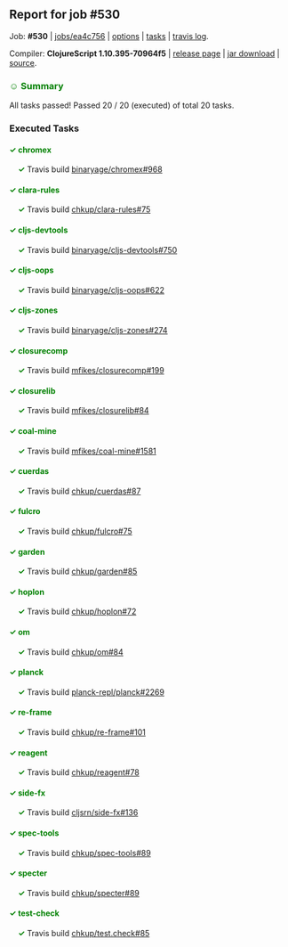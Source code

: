 ## Report for job #530

Job: **#530** | [jobs/ea4c756](https://github.com/cljs-oss/canary/commit/ea4c7569c85ac41448dd110ad83d1f86f145fa12) | [options](options.edn) | [tasks](tasks.edn) | [travis log](https://travis-ci.org/cljs-oss/canary/builds/418640724).

Compiler: **ClojureScript 1.10.395-70964f5** | [release page](https://github.com/cljs-oss/canary/releases/tag/r1.10.395-70964f5) | [jar download](https://github.com/cljs-oss/canary/releases/download/r1.10.395-70964f5/clojurescript-1.10.395-70964f5.jar) | [source](https://github.com/mfikes/clojurescript/commit/70964f5f91a442e65b8fb165a02b4967fbc78e5d).

### <b style='color:green'>☺ Summary</b>

All tasks passed! Passed 20 / 20 (executed) of total 20 tasks.

### Executed Tasks

#### <b style='color:green'>&#x2713; chromex</b>
&nbsp;&nbsp;&nbsp;&nbsp;<b style='color:green'>&#x2713;</b> Travis build [binaryage/chromex#968](https://travis-ci.org/binaryage/chromex/builds/418642708)<br>

#### <b style='color:green'>&#x2713; clara-rules</b>
&nbsp;&nbsp;&nbsp;&nbsp;<b style='color:green'>&#x2713;</b> Travis build [chkup/clara-rules#75](https://travis-ci.org/chkup/clara-rules/builds/418642714)<br>

#### <b style='color:green'>&#x2713; cljs-devtools</b>
&nbsp;&nbsp;&nbsp;&nbsp;<b style='color:green'>&#x2713;</b> Travis build [binaryage/cljs-devtools#750](https://travis-ci.org/binaryage/cljs-devtools/builds/418642716)<br>

#### <b style='color:green'>&#x2713; cljs-oops</b>
&nbsp;&nbsp;&nbsp;&nbsp;<b style='color:green'>&#x2713;</b> Travis build [binaryage/cljs-oops#622](https://travis-ci.org/binaryage/cljs-oops/builds/418642720)<br>

#### <b style='color:green'>&#x2713; cljs-zones</b>
&nbsp;&nbsp;&nbsp;&nbsp;<b style='color:green'>&#x2713;</b> Travis build [binaryage/cljs-zones#274](https://travis-ci.org/binaryage/cljs-zones/builds/418642747)<br>

#### <b style='color:green'>&#x2713; closurecomp</b>
&nbsp;&nbsp;&nbsp;&nbsp;<b style='color:green'>&#x2713;</b> Travis build [mfikes/closurecomp#199](https://travis-ci.org/mfikes/closurecomp/builds/418642726)<br>

#### <b style='color:green'>&#x2713; closurelib</b>
&nbsp;&nbsp;&nbsp;&nbsp;<b style='color:green'>&#x2713;</b> Travis build [mfikes/closurelib#84](https://travis-ci.org/mfikes/closurelib/builds/418642736)<br>

#### <b style='color:green'>&#x2713; coal-mine</b>
&nbsp;&nbsp;&nbsp;&nbsp;<b style='color:green'>&#x2713;</b> Travis build [mfikes/coal-mine#1581](https://travis-ci.org/mfikes/coal-mine/builds/418642749)<br>

#### <b style='color:green'>&#x2713; cuerdas</b>
&nbsp;&nbsp;&nbsp;&nbsp;<b style='color:green'>&#x2713;</b> Travis build [chkup/cuerdas#87](https://travis-ci.org/chkup/cuerdas/builds/418642766)<br>

#### <b style='color:green'>&#x2713; fulcro</b>
&nbsp;&nbsp;&nbsp;&nbsp;<b style='color:green'>&#x2713;</b> Travis build [chkup/fulcro#75](https://travis-ci.org/chkup/fulcro/builds/418642779)<br>

#### <b style='color:green'>&#x2713; garden</b>
&nbsp;&nbsp;&nbsp;&nbsp;<b style='color:green'>&#x2713;</b> Travis build [chkup/garden#85](https://travis-ci.org/chkup/garden/builds/418642781)<br>

#### <b style='color:green'>&#x2713; hoplon</b>
&nbsp;&nbsp;&nbsp;&nbsp;<b style='color:green'>&#x2713;</b> Travis build [chkup/hoplon#72](https://travis-ci.org/chkup/hoplon/builds/418642794)<br>

#### <b style='color:green'>&#x2713; om</b>
&nbsp;&nbsp;&nbsp;&nbsp;<b style='color:green'>&#x2713;</b> Travis build [chkup/om#84](https://travis-ci.org/chkup/om/builds/418642792)<br>

#### <b style='color:green'>&#x2713; planck</b>
&nbsp;&nbsp;&nbsp;&nbsp;<b style='color:green'>&#x2713;</b> Travis build [planck-repl/planck#2269](https://travis-ci.org/planck-repl/planck/builds/418642918)<br>

#### <b style='color:green'>&#x2713; re-frame</b>
&nbsp;&nbsp;&nbsp;&nbsp;<b style='color:green'>&#x2713;</b> Travis build [chkup/re-frame#101](https://travis-ci.org/chkup/re-frame/builds/418642804)<br>

#### <b style='color:green'>&#x2713; reagent</b>
&nbsp;&nbsp;&nbsp;&nbsp;<b style='color:green'>&#x2713;</b> Travis build [chkup/reagent#78](https://travis-ci.org/chkup/reagent/builds/418642810)<br>

#### <b style='color:green'>&#x2713; side-fx</b>
&nbsp;&nbsp;&nbsp;&nbsp;<b style='color:green'>&#x2713;</b> Travis build [cljsrn/side-fx#136](https://travis-ci.org/cljsrn/side-fx/builds/418642856)<br>

#### <b style='color:green'>&#x2713; spec-tools</b>
&nbsp;&nbsp;&nbsp;&nbsp;<b style='color:green'>&#x2713;</b> Travis build [chkup/spec-tools#89](https://travis-ci.org/chkup/spec-tools/builds/418642879)<br>

#### <b style='color:green'>&#x2713; specter</b>
&nbsp;&nbsp;&nbsp;&nbsp;<b style='color:green'>&#x2713;</b> Travis build [chkup/specter#89](https://travis-ci.org/chkup/specter/builds/418642922)<br>

#### <b style='color:green'>&#x2713; test-check</b>
&nbsp;&nbsp;&nbsp;&nbsp;<b style='color:green'>&#x2713;</b> Travis build [chkup/test.check#85](https://travis-ci.org/chkup/test.check/builds/418642837)<br>